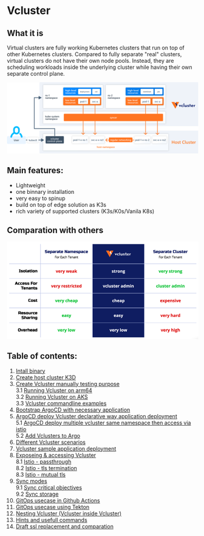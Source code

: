 # Vcluster

## What it is
Virtual clusters are fully working Kubernetes clusters that run on top of other Kubernetes clusters. Compared to fully separate "real" clusters, virtual clusters do not have their own node pools. Instead, they are scheduling workloads inside the underlying cluster while having their own separate control plane.

![Vcluster Architecture](https://github.com/loft-sh/vcluster/blob/main/docs/static/media/diagrams/vcluster-architecture.svg)


## Main features:

- Lightweight 
- one binnary installation
- very easy to spinup
- build on top of edge solution as K3s
- rich variety of supported clusters (K3s/K0s/Vanila K8s)

## Comparation with others

![Comparation](https://github.com/loft-sh/vcluster/raw/main/docs/static/media/vcluster-comparison.png)


## Table of contents:
1. [Intall binary](./doc/INSTALL.md)
2. [Create host cluster K3D](./doc/HOST-CLUSTER.md)
3. [Create Vcluster manually testing purpose](./doc/VIRTUAL-CLUSTER.md)<br>
   3.1 [Running Vcluster on arm64](./doc/VCLUSTER-ARM64.md)<br>
   3.2 [Running Vcluster on AKS](./doc/VCLUSTER-AKS.md)<br>
   3.3 [Vcluster commandline examples](./doc/VCLUSTER-COMMANDS.md)
4. [Bootstrap ArgoCD with necessary application](./doc/ARGOCD-INSTALL.md)
5. [ArgoCD deploy Vcluster declarative way application deployment](./doc/ARGO-DEPLOYMENT.md)<br>
   5.1 [ArgoCD deploy multiple vcluster same namespace then access via istio](./doc/ARGOCD-MULTIPLE-VCLUSTER.md)<br>
   5.2 [Add Vclusters to Argo](./doc/VCLUSTER-ADD-ARGOCD.md)<br>
6. [Different Vcluster scenarios](./doc/SCENARIOS.md)
7. [Vcluster sample application deployment](./doc/SAMPLE-APPS-VCLUSTER.md)
8. [Exposeing & accessing Vcluster](./doc/GENERAL-ACCESS.md)<br>
    8.1 [Istio - passthrough](./doc/ISTIO-PASSTHROUGH.md)<br>
    8.2 [Istio - tls termination](./doc/ISTIO-TLS-TERMINATION.md)<br>
    8.3 [Istio - mutual tls](./doc/ISTIO-MTLS.md)<br>
9. [Sync modes](./doc/SYNC-MODES.md)<br>
    9.1 [Sync critical objectives](./doc/SYNC-OPTIONS.md)<br>
    9.2 [Sync storage](./doc/SYNC-STORAGE.md)<br>
10. [GitOps usecase in Github Actions](./doc/PIPELINE-EXAMPLE1.md)
11. [GitOps usecase using Tekton](./doc/PIPELINE-EXAMPLE2.md)
12. [Nesting Vcluster (Vcluster inside Vcluster)](./doc/NESTING-VCLUSTER.md)
13. [Hints and usefull commands](./doc/HINTS.md)
14. [Draft ssl replacement and comparation](./doc/CERTIFICATE-REPLACEMENT-ATTEMPT.md)

